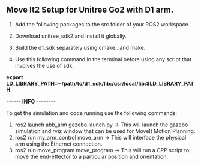 ## Move It2 Setup for Unitree Go2 with D1 arm.

1) Add the following packages to the src folder of your ROS2 workspace.
   
2)  Download unitree_sdk2 and install it globally.

3) Build the d1_sdk separately using cmake.. and make.

   
4) Use this following command in the terminal before using any script that involves the use of sdk:

**export LD_LIBRARY_PATH=~/path/to/d1_sdk/lib:/usr/local/lib:$LD_LIBRARY_PATH**

**------ INFO --------**


To get the simulation and code running use the following commands:

1) ros2 launch abb_arm gazebo.launch.py -> This will launch the gazebo simulation and rviz window that can be used for MoveIt Motion Planning.
2) ros2 run my_arm_control move_arm -> This will interface the physical arm using the Ethernet connection.
3) ros2 run move_program move_program -> This will run a CPP script to move the end-effector to a particular position and orientation.
